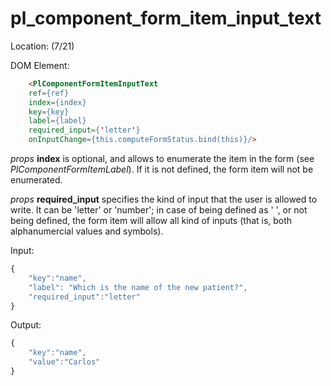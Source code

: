 # pl_component_form_item_input_text

Location: (7/21)

DOM Element:

```html
    <PlComponentFormItemInputText
    ref={ref}
    index={index}
    key={key} 
    label={label}
    required_input={'letter'}
    onInputChange={this.computeFormStatus.bind(this)}/>
```
*props* **index** is optional, and allows to enumerate the item in the form (see *PlComponentFormItemLabel*). If it is not defined, the form item will not be enumerated.

*props* **required_input** specifies the kind of input that the user is allowed to write. It can be 'letter' or 'number'; in case of being defined as ' ', or not being defined, the form item will allow all kind of inputs (that is, both alphanumercial values and symbols).

Input:

```javascript
{ 
    "key":"name",
    "label": "Which is the name of the new patient?",
    "required_input":"letter"
}
```

Output:

```javascript
{ 
    "key":"name",
    "value":"Carlos"
}
```